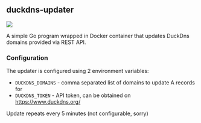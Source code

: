 ## duckdns-updater

![](https://github.com/vladimir-kotikov/duckdns-updater/workflows/Build%20image/badge.svg)


A simple Go program wrapped in Docker container that updates DuckDns domains
provided via REST API.

### Configuration

The updater is configured using 2 environment variables:

  - `DUCKDNS_DOMAINS` - comma separated list of domains to update A records for
  - `DUCKDNS_TOKEN` - API token, can be obtained on https://www.duckdns.org/

Update repeats every 5 minutes (not configurable, sorry)
